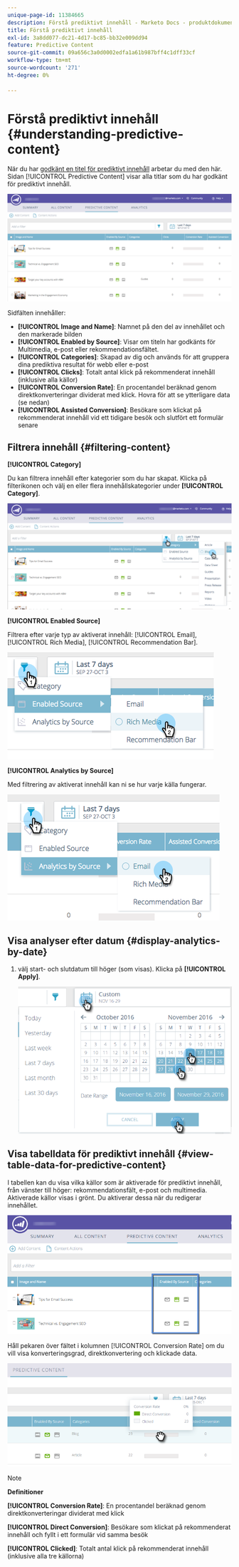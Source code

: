 ```yaml
---
unique-page-id: 11384665
description: Förstå prediktivt innehåll - Marketo Docs - produktdokumentation
title: Förstå prediktivt innehåll
exl-id: 3a8dd077-dc21-4d17-bc85-bb32e009dd94
feature: Predictive Content
source-git-commit: 09a656c3a0d0002edfa1a61b987bff4c1dff33cf
workflow-type: tm+mt
source-wordcount: '271'
ht-degree: 0%

---
```


# Förstå prediktivt innehåll {#understanding-predictive-content}

När du har [godkänt en titel för prediktivt innehåll](/help/marketo/product-docs/predictive-content/working-with-all-content/approve-a-title-for-predictive-content.md) arbetar du med den här. Sidan [!UICONTROL Predictive Content] visar alla titlar som du har godkänt för prediktivt innehåll.

![](assets/image2017-10-3-9-3a21-3a38.png)

Sidfälten innehåller:

* **[!UICONTROL Image and Name]**: Namnet på den del av innehållet och den markerade bilden
* **[!UICONTROL Enabled by Source]**: Visar om titeln har godkänts för Multimedia, e-post eller rekommendationsfältet.
* **[!UICONTROL Categories]**: Skapad av dig och används för att gruppera dina prediktiva resultat för webb eller e-post
* **[!UICONTROL Clicks]**: Totalt antal klick på rekommenderat innehåll (inklusive alla källor)
* **[!UICONTROL Conversion Rate]**: En procentandel beräknad genom direktkonverteringar dividerat med klick. Hovra för att se ytterligare data (se nedan)
* **[!UICONTROL Assisted Conversion]**: Besökare som klickat på rekommenderat innehåll vid ett tidigare besök och slutfört ett formulär senare

## Filtrera innehåll {#filtering-content}

**[!UICONTROL Category]**

Du kan filtrera innehåll efter kategorier som du har skapat. Klicka på filterikonen och välj en eller flera innehållskategorier under **[!UICONTROL Category]**.

![](assets/image2017-10-3-9-3a24-3a38.png)

**[!UICONTROL Enabled Source]**

Filtrera efter varje typ av aktiverat innehåll: [!UICONTROL Email], [!UICONTROL Rich Media], [!UICONTROL Recommendation Bar].

![](assets/image2017-10-3-9-3a25-3a9.png)

**[!UICONTROL Analytics by Source]**

Med filtrering av aktiverat innehåll kan ni se hur varje källa fungerar.

![](assets/image2017-10-3-9-3a25-3a34.png)

## Visa analyser efter datum {#display-analytics-by-date}

1. välj start- och slutdatum till höger (som visas). Klicka på **[!UICONTROL Apply]**.

   ![](assets/predictive-content-filter-by-date-hands.png)

## Visa tabelldata för prediktivt innehåll {#view-table-data-for-predictive-content}

I tabellen kan du visa vilka källor som är aktiverade för prediktivt innehåll, från vänster till höger: rekommendationsfält, e-post och multimedia. Aktiverade källor visas i grönt. Du aktiverar dessa när du redigerar innehållet.

![](assets/image2017-10-3-9-3a26-3a25.png)

Håll pekaren över fältet i kolumnen [!UICONTROL Conversion Rate] om du vill visa konverteringsgrad, direktkonvertering och klickade data.

![](assets/predictive-content-conversion-rate-popup-hand.png)

>[!NOTE]
>
>**Definitioner**
>
>**[!UICONTROL Conversion Rate]**: En procentandel beräknad genom direktkonverteringar dividerat med klick
>
>**[!UICONTROL Direct Conversion]**: Besökare som klickat på rekommenderat innehåll och fyllt i ett formulär vid samma besök
>
>**[!UICONTROL Clicked]**: Totalt antal klick på rekommenderat innehåll (inklusive alla tre källorna)
